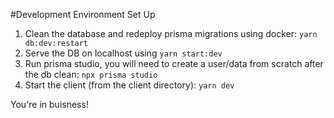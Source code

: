 #Development Environment Set Up

1. Clean the database and redeploy prisma migrations using docker: `yarn db:dev:restart`
2. Serve the DB on localhost using `yarn start:dev`
3. Run prisma studio, you will need to create a user/data from scratch after the db clean: `npx prisma studio`
4. Start the client (from the client directory): `yarn dev`

You're in buisness!
